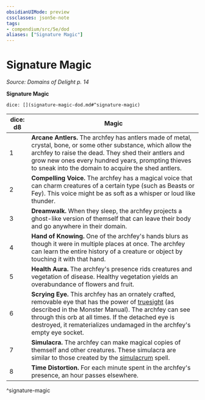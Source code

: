 ```yaml
---
obsidianUIMode: preview
cssclasses: json5e-note
tags:
- compendium/src/5e/dod
aliases: ["Signature Magic"]
---
```

# Signature Magic
*Source: Domains of Delight p. 14* 

**Signature Magic**

`dice: [](signature-magic-dod.md#^signature-magic)`

| dice: d8 | Magic |
|----------|-------|
| 1 | **Arcane Antlers.** The archfey has antlers made of metal, crystal, bone, or some other substance, which allow the archfey to raise the dead. They shed their antlers and grow new ones every hundred years, prompting thieves to sneak into the domain to acquire the shed antlers. |
| 2 | **Compelling Voice.** The archfey has a magical voice that can charm creatures of a certain type (such as Beasts or Fey). This voice might be as soft as a whisper or loud like thunder. |
| 3 | **Dreamwalk.** When they sleep, the archfey projects a ghost-like version of themself that can leave their body and go anywhere in their domain. |
| 4 | **Hand of Knowing.** One of the archfey's hands blurs as though it were in multiple places at once. The archfey can learn the entire history of a creature or object by touching it with that hand. |
| 5 | **Health Aura.** The archfey's presence rids creatures and vegetation of disease. Healthy vegetation yields an overabundance of flowers and fruit. |
| 6 | **Scrying Eye.** This archfey has an ornately crafted, removable eye that has the power of [truesight](2-Mechanics/CLI/rules/senses.md#truesight) (as described in the Monster Manual). The archfey can see through this orb at all times. If the detached eye is destroyed, it rematerializes undamaged in the archfey's empty eye socket. |
| 7 | **Simulacra.** The archfey can make magical copies of themself and other creatures. These simulacra are similar to those created by the [simulacrum](2-Mechanics/CLI/spells/simulacrum.md) spell. |
| 8 | **Time Distortion.** For each minute spent in the archfey's presence, an hour passes elsewhere. |
^signature-magic